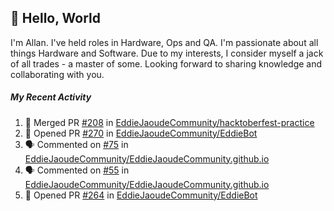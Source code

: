 ## :wave: Hello, World

I'm Allan. I've held roles in Hardware, Ops and QA. I'm passionate about all things Hardware and Software. Due to my interests, I consider myself a jack of all trades - a master of some. Looking forward to sharing knowledge and collaborating with you.

##### My Recent Activity
<!--START_SECTION:activity-->
1. 🎉 Merged PR [#208](https://github.com/EddieJaoudeCommunity/hacktoberfest-practice/pull/208) in [EddieJaoudeCommunity/hacktoberfest-practice](https://github.com/EddieJaoudeCommunity/hacktoberfest-practice)
2. 💪 Opened PR [#270](https://github.com/EddieJaoudeCommunity/EddieBot/pull/270) in [EddieJaoudeCommunity/EddieBot](https://github.com/EddieJaoudeCommunity/EddieBot)
3. 🗣 Commented on [#75](https://github.com/EddieJaoudeCommunity/EddieJaoudeCommunity.github.io/issues/75) in [EddieJaoudeCommunity/EddieJaoudeCommunity.github.io](https://github.com/EddieJaoudeCommunity/EddieJaoudeCommunity.github.io)
4. 🗣 Commented on [#55](https://github.com/EddieJaoudeCommunity/EddieJaoudeCommunity.github.io/issues/55) in [EddieJaoudeCommunity/EddieJaoudeCommunity.github.io](https://github.com/EddieJaoudeCommunity/EddieJaoudeCommunity.github.io)
5. 💪 Opened PR [#264](https://github.com/EddieJaoudeCommunity/EddieBot/pull/264) in [EddieJaoudeCommunity/EddieBot](https://github.com/EddieJaoudeCommunity/EddieBot)
<!--END_SECTION:activity-->

<!--
**AllanRegush/AllanRegush** is a ✨ _special_ ✨ repository because its `README.md` (this file) appears on your GitHub profile.

Here are some ideas to get you started:

- 🔭 I’m currently working on ...
- 🌱 I’m currently learning ...
- 👯 I’m looking to collaborate on ...
- 🤔 I’m looking for help with ...
- 💬 Ask me about ...
- 📫 How to reach me: ...
- 😄 Pronouns: ...
- ⚡ Fun fact: ...
-->
